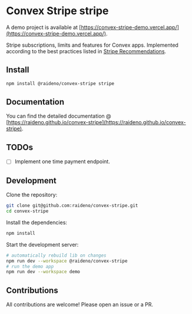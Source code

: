 # Convex Stripe stripe

A demo project is available at [https://convex-stripe-demo.vercel.app/](https://convex-stripe-demo.vercel.app/).

Stripe subscriptions, limits and features for Convex apps.
Implemented according to the best practices listed in [Stripe Recommendations](https://github.com/t3dotgg/stripe-recommendations).

## Install

```bash
npm install @raideno/convex-stripe stripe
```

## Documentation

You can find the detailed documentation @ [https://raideno.github.io/convex-stripe](https://raideno.github.io/convex-stripe).

## TODOs

- [ ] Implement one time payment endpoint.

## Development

Clone the repository:

```bash
git clone git@github.com:raideno/convex-stripe.git
cd convex-stripe
```

Install the dependencies:

```bash
npm install
```

Start the development server:

```bash
# automatically rebuild lib on changes
npm run dev --workspace @raideno/convex-stripe
# run the demo app
npm run dev --workspace demo
```

## Contributions

All contributions are welcome! Please open an issue or a PR.
